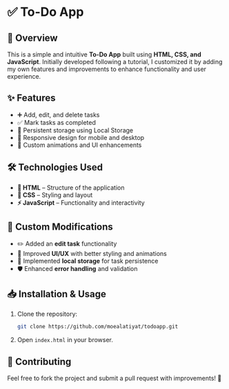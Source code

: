 # ✅ To-Do App

## 🚀 Overview
This is a simple and intuitive **To-Do App** built using **HTML, CSS, and JavaScript**. Initially developed following a tutorial, I customized it by adding my own features and improvements to enhance functionality and user experience.

## ✨ Features
- ➕ Add, edit, and delete tasks
- ✅ Mark tasks as completed
- 💾 Persistent storage using Local Storage
- 📱 Responsive design for mobile and desktop
- 🎨 Custom animations and UI enhancements

## 🛠 Technologies Used
- **📄 HTML** – Structure of the application
- **🎨 CSS** – Styling and layout
- **⚡ JavaScript** – Functionality and interactivity

## 🔧 Custom Modifications
- ✏️ Added an **edit task** functionality
- 🎨 Improved **UI/UX** with better styling and animations
- 💾 Implemented **local storage** for task persistence
- 🛡️ Enhanced **error handling** and validation

## 📥 Installation & Usage
1. Clone the repository:
   ```bash
   git clone https://github.com/moealatiyat/todoapp.git
   ```
2. Open `index.html` in your browser.

## 🤝 Contributing
Feel free to fork the project and submit a pull request with improvements! 🚀


